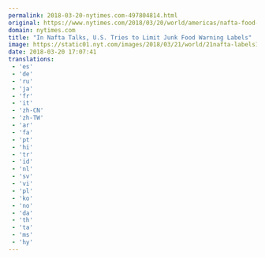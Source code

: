 ```yaml
---
permalink: 2018-03-20-nytimes.com-497804814.html
original: https://www.nytimes.com/2018/03/20/world/americas/nafta-food-labels-obesity.html?partner=rss&amp;emc=rss
domain: nytimes.com
title: "In Nafta Talks, U.S. Tries to Limit Junk Food Warning Labels"
image: https://static01.nyt.com/images/2018/03/21/world/21nafta-labels1/merlin_129777908_25ef448e-4489-4350-83af-1e6be1daec5d-mediumThreeByTwo440.jpg
date: 2018-03-20 17:07:41
translations: 
 - 'es'
 - 'de'
 - 'ru'
 - 'ja'
 - 'fr'
 - 'it'
 - 'zh-CN'
 - 'zh-TW'
 - 'ar'
 - 'fa'
 - 'pt'
 - 'hi'
 - 'tr'
 - 'id'
 - 'nl'
 - 'sv'
 - 'vi'
 - 'pl'
 - 'ko'
 - 'no'
 - 'da'
 - 'th'
 - 'ta'
 - 'ms'
 - 'hy'
---
```


